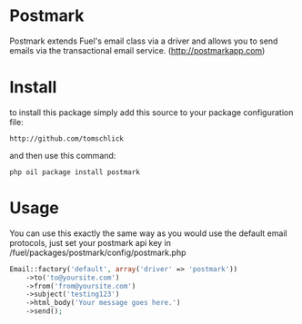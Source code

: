 # Postmark

Postmark extends Fuel's email class via a driver and allows you to send emails via the transactional email service. (http://postmarkapp.com)

# Install

to install this package simply add this source to your package configuration file:

	http://github.com/tomschlick

and then use this command:

	php oil package install postmark

# Usage

You can use this exactly the same way as you would use the default email protocols, just set your postmark api key in /fuel/packages/postmark/config/postmark.php

```php
Email::factory('default', array('driver' => 'postmark'))
	->to('to@yoursite.com')
	->from('from@yoursite.com')
	->subject('testing123')
	->html_body('Your message goes here.')
	->send();
```
